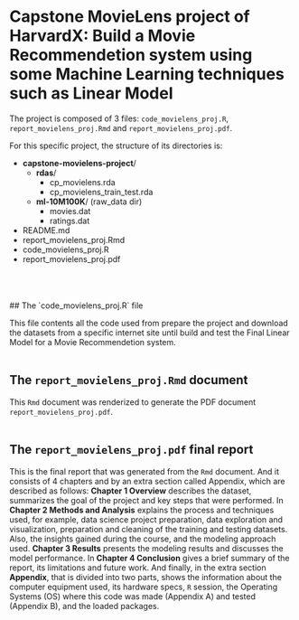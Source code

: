 # Capstone MovieLens project of HarvardX: Build a Movie Recommendetion system using some Machine Learning techniques such as Linear Model 

The project is composed of 3 files: `code_movielens_proj.R`, `report_movielens_proj.Rmd` and
`report_movielens_proj.pdf`.  

For this specific project, the structure of its directories is:  

- **capstone-movielens-project**/
    - **rdas**/
        - cp_movielens.rda
        - cp_movielens_train_test.rda
    - **ml-10M100K**/ (raw_data dir)
        - movies.dat
        - ratings.dat
- README.md
- report_movielens_proj.Rmd
- code_movielens_proj.R
- report_movielens_proj.pdf
<br />
<br />
<br />
## The `code_movielens_proj.R` file

This file contents all the code used from prepare the project and download the datasets from a
specific internet site until build and test the Final Linear Model for a Movie Recommendetion system.  
<br />
## The `report_movielens_proj.Rmd` document

This `Rmd` document was renderized to generate the PDF document `report_movielens_proj.pdf`.  
<br />
## The `report_movielens_proj.pdf` final report

This is the final report that was generated from the `Rmd` document. And it consists of 4 chapters and by an extra section called Appendix,
which are described as follows: **Chapter 1 Overview** describes the dataset, summarizes the
goal of the project and key steps that were performed. In **Chapter 2 Methods and Analysis**
explains the process and techniques used, for example, data science project preparation, data
exploration and visualization, preparation and cleaning of the training and testing datasets.
Also, the insights gained during the course, and the modeling approach used. **Chapter 3 Results**
presents the modeling results and discusses the model performance. In **Chapter 4 Conclusion**
gives a brief summary of the report, its limitations and future work. And finally, in the extra
section **Appendix**, that is divided into two parts, shows the information about the computer
equipment used, its hardware specs, `R` session, the Operating Systems (OS) where this code was
made (Appendix A) and tested (Appendix B), and the loaded packages.

